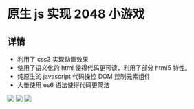 # 原生 js 实现 2048 小游戏

## 详情

- 利用了 css3 实现动画效果
- 使用了语义化的 html 使得代码更可读，利用了部分 html5 特性。
- 纯原生的 javascript 代码操控 DOM 控制元素组件
- 大量使用 es6 语法使得代码更简洁

![](https://cdn.sinaimg.cn.52ecy.cn/large/005BYqpgly1g433xydvlng30xy0hvaed.jpg)
![](https://cdn.sinaimg.cn.52ecy.cn/large/005BYqpgly1g433xos0azj313y0n9jsw.jpg)
![](https://cdn.sinaimg.cn.52ecy.cn/large/005BYqpgly1g433yi1704j313z0n80tv.jpg)
